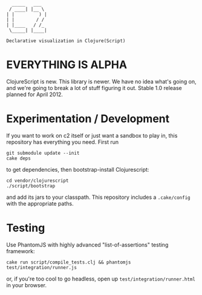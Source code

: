 
      _____   ___  
     / ____| |__ \ 
    | |         ) |
    | |        / / 
    | |____   / /_ 
     \_____| |____|

    Declarative visualization in Clojure(Script)




EVERYTHING IS ALPHA
===================

ClojureScript is new.
This library is newer.
We have no idea what's going on, and we're going to break a lot of stuff figuring it out.
Stable 1.0 release planned for April 2012.


Experimentation / Development
=============================

If you want to work on c2 itself or just want a sandbox to play in, this repository has everything you need.
First run

    git submodule update --init
    cake deps

to get dependencies, then bootstrap-install Clojurescript:

    cd vendor/clojurescript
    ./script/bootstrap

and add its jars to your classpath.
This repository includes a `.cake/config` with the appropriate paths.



Testing
=======

Use PhantomJS with highly advanced "list-of-assertions" testing framework:

    cake run script/compile_tests.clj && phantomjs test/integration/runner.js

or, if you're too cool to go headless, open up `test/integration/runner.html` in your browser.
